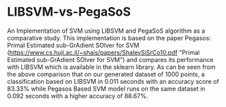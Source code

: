 # LIBSVM-vs-PegaSoS
An Implementation of SVM using LIBSVM and PegaSoS algorithm as a comparative study. This implementation is based on the paper Pegasos: Primal Estimated sub-GrAdient SOlver for SVM (https://www.cs.huji.ac.il/~shais/papers/ShalevSiSrCo10.pdf "Primal Estimated sub-GrAdient SOlver for SVM") and compares its performance with LIBSVM which is available in the sklearn library. As can be seen from the above comparison that on our generated dataset of 1000 points, a classification based on LIBSVM in 0.011 seconds with an accuracy score of 83.33%
while Pegasos Based SVM model runs on the same dataset in 0.092 seconds with a higher accuracy of 88.67%.
